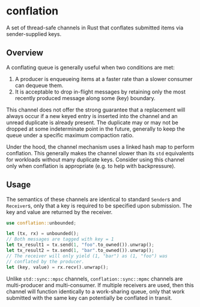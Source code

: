 # conflation

A set of thread-safe channels in Rust that conflates submitted items via sender-supplied keys.

## Overview

A conflating queue is generally useful when two conditions are met:
1. A producer is enqueueing items at a faster rate than a slower consumer can dequeue them.
2. It is acceptable to drop in-flight messages by retaining only the most recently produced message along some (key) boundary.

This channel does not offer the strong guarantee that a replacement will always occur
if a new keyed entry is inserted into the channel and an unread duplicate is already present.
The duplicate may or may not be dropped at some indeterminate point in the future,
generally to keep the queue under a specific maximum compaction ratio.

Under the hood, the channel mechanism uses a linked hash map to perform conflation.
This generally makes the channel slower than its `std` equivalents for workloads without
many duplicate keys. Consider using this channel only when conflation is appropriate
(e.g. to help with backpressure).

## Usage

The semantics of these channels are identical to standard `Sender`s and `Receiver`s,
only that a key is required to be specified upon submission. The key and value are
returned by the receiver.

```rust
use conflation::unbounded;

let (tx, rx) = unbounded();
// Both messages are tagged with key = 1
let tx_result1 = tx.send(1, "foo".to_owned()).unwrap();
let tx_result2 = tx.send(1, "bar".to_owned()).unwrap();
// The receiver will only yield (1, "bar") as (1, "foo") was
// conflated by the producer.
let (key, value) = rx.recv().unwrap();
```

Unlike `std::sync::mpsc` channels, `conflation::sync::mpmc` channels are
multi-producer and multi-consumer. If multiple receivers are used, then this channel
will function identically to a work-sharing queue, only that work submitted
with the same key can potentially be conflated in transit.